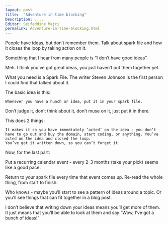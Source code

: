 ```yaml
---
layout: post
title:  "Adventure in time blocking"
Description: ....
Editor: Seifeddine Mejri
permalink: Adventure-in-time-blocking.html
---
```


People have ideas, but don’t remember them. Talk about spark file and how it closes the loop by taking action on it.

Something that I hear from many people is “I don’t have good ideas”.

Meh. I think you’ve got great ideas, you just haven’t put them together yet.

What you need is a Spark File. The writer Steven Johnson is the first person I could find that talked about it.

The basic idea is this:

    Whenever you have a hunch or idea, put it in your spark file.

Don’t judge it, don’t think about it, don’t muse on it, just put it in there.

This does 2 things:

    It makes it so you have immediately ‘acted’ on the idea - you don’t have to go out and buy the domain, start coding, or anything. You’ve acted on the idea and closed the loop.
    You’ve got it written down, so you can’t forget it.

Now, for the last part:

Put a recurring calendar event - every 2-3 months (take your pick) seems like a good pace.

Return to your spark file every time that event comes up. Re-read the whole thing, from start to finish.

Who knows - maybe you’ll start to see a pattern of ideas around a topic. Or you’ll see things that can fit together in a blog post.

I don’t believe that writing down your ideas means you’ll get more of them. It just means that you’ll be able to look at them and say “Wow, I’ve got a bunch of ideas!”

<div> 
 <!--Disqus post comment section powered by Disqus -->
    <div id="disqus_thread"></div>
    <script>
          /**
          *  RECOMMENDED CONFIGURATION VARIABLES: EDIT AND UNCOMMENT THE SECTION BELOW TO INSERT DYNAMIC VALUES FROM YOUR PLATFORM OR CMS.
          *  LEARN WHY DEFINING THESE VARIABLES IS IMPORTANT: https://disqus.com/admin/universalcode/#configuration-variables
          */
        
          var disqus_config = function () {
              this.page.url = 'https://https-seifedd-github-io-reality';  // Replace PAGE_URL with your page's canonical URL variable
              var disqus_developer = 1; // Comment out when the site is live
              this.page.identifier = "{{ page.url }}"; // Replace PAGE_IDENTIFIER with your page's unique identifier variable
          };
          
          (function() { 
            // DON'T EDIT BELOW THIS LINE
              var d = document, s = d.createElement('script');
              
              s.src = 'https://https-seifedd-github-io-reality.disqus.com/embed.js';
              
              s.setAttribute('data-timestamp', +new Date());
              (d.head || d.body).appendChild(s);
          })();
    </script>
    <noscript>Please enable JavaScript to view the <a href="https://disqus.com/?ref_noscript" rel="nofollow">comments powered by Disqus.</a></noscript>
</div>

